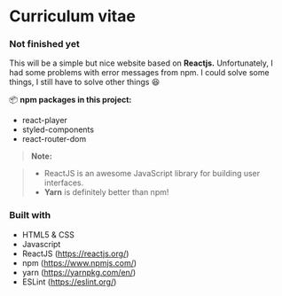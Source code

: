 Curriculum vitae
===================
### Not finished yet

This will be a simple but nice website based on **Reactjs.** Unfortunately, I had some problems with error messages from npm. I could solve some things, I still have to solve other things 😆

 📦 **npm packages in this project:**
 - react-player
 - styled-components
 - react-router-dom 



> **Note:**

> - ReactJS is an awesome JavaScript library for building user interfaces.
> - **Yarn** is definitely better than npm! 


### Built with

- HTML5 & CSS
- Javascript
- ReactJS (https://reactjs.org/)
- npm (https://www.npmjs.com/)
- yarn (https://yarnpkg.com/en/)
- ESLint (https://eslint.org/)
